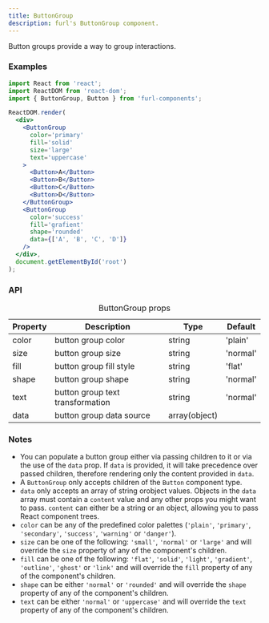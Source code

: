 ```yaml
---
title: ButtonGroup
description: furl's ButtonGroup component.
---
```


Button groups provide a way to group interactions.

### Examples

<buttongroupexamples></buttongroupexamples>

```jsx
import React from 'react';
import ReactDOM from 'react-dom';
import { ButtonGroup, Button } from 'furl-components';

ReactDOM.render(
  <div>
    <ButtonGroup 
      color='primary' 
      fill='solid'
      size='large'
      text='uppercase'
    >
      <Button>A</Button>
      <Button>B</Button>
      <Button>C</Button>
      <Button>D</Button>
    </ButtonGroup>
    <ButtonGroup 
      color='success' 
      fill='grafient' 
      shape='rounded'
      data={['A', 'B', 'C', 'D']} 
    />
  </div>, 
  document.getElementById('root')
);
```

### API

<table>
  <caption>ButtonGroup props</caption>
  <thead>
    <tr>
      <th>Property</th>
      <th colspan="3">Description</th>
      <th>Type</th>
      <th>Default</th>
    </tr>
  </thead>
  <tbody>
    <tr>
      <td class="font-c">color</td>
      <td colspan="3">button group color</td>
      <td>string</td>
      <td class='font-c'>'plain'</td>
    </tr>
    <tr>
      <td class="font-c">size</td>
      <td colspan="3">button group size</td>
      <td>string</td>
      <td class='font-c'>'normal'</td>
    </tr>
    <tr>
      <td class="font-c">fill</td>
      <td colspan="3">button group fill style</td>
      <td>string</td>
      <td class='font-c'>'flat'</td>
    </tr>
    <tr>
      <td class="font-c">shape</td>
      <td colspan="3">button group shape</td>
      <td>string</td>
      <td class='font-c'>'normal'</td>
    </tr>
    <tr>
      <td class="font-c">text</td>
      <td colspan="3">button group text transformation</td>
      <td>string</td>
      <td class='font-c'>'normal'</td>
    </tr>
    <tr>
      <td class="font-c">data</td>
      <td colspan="3">button group data source</td>
      <td>array(object)</td>
      <td class='font-c'></td>
    </tr>
  </tbody>
</table>


### Notes

* You can populate a button group either via passing children to it or via the use of the `data` prop. If `data` is provided, it will take precedence over passed children, therefore rendering only the content provided in `data`.
* A `ButtonGroup` only accepts children of the `Button` component type.
* `data` only accepts an array of string orobject values. Objects in the `data` array must contain a `content` value and any other props you might want to pass. `content` can either be a string or an object, allowing you to pass React component trees.
* `color` can be any of the predefined color palettes (`'plain'`, `'primary'`, `'secondary'`, `'success'`, `'warning'` or `'danger'`).
* `size` can be one of the following: `'small'`, `'normal'` or `'large'` and will override the `size` property of any of the component's children.
* `fill` can be one of the following: `'flat'`, `'solid'`, `'light'`, `'gradient'`, `'outline'`, `'ghost'` or `'link'` and will override the `fill` property of any of the component's children.
* `shape` can be either `'normal'` or `'rounded'` and will override the `shape` property of any of the component's children.
* `text` can be either `'normal'` or `'uppercase'` and will override the `text` property of any of the component's children.
